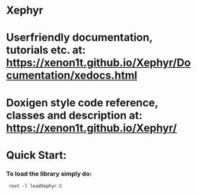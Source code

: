 # Xephyr
# Userfriendly documentation, tutorials etc. at: https://xenon1t.github.io/Xephyr/Documentation/xedocs.html
# Doxigen style code reference, classes and description at: https://xenon1t.github.io/Xephyr/
# Quick Start:
### To load the library simply do: 
<code> root -l loadXephyr.C </code>
